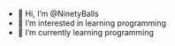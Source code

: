 - 👋 Hi, I’m @NinetyBalls
- 👀 I’m interested in learning programming
- 🌱 I’m currently learning programming
